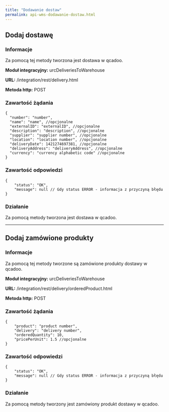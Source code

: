 ```yaml
---
title: "Dodawanie dostaw"
permalink: api-wms-dodawanie-dostaw.html
---
```


## Dodaj dostawę

### Informacje

Za pomocą tej metody tworzona jest dostawa w qcadoo.

  **Moduł integracyjny:** urcDeliveriesToWarehouse

  **URL:** /integration/rest/delivery.html

  **Metoda http:** POST

### Zawartość żądania
~~~~~~~~
{
  "number": "number",
  "name": "name", //opcjonalne
  "externalID": "externalID", //opcjonalne
  "description": "description", //opcjonalne
  "supplier": "supplier number", //opcjonalne
  "location": "location number", //opcjonalne
  "deliveryDate": 1421274697381, //opcjonalne
  "deliveryAddress": "deliveryAddress", //opcjonalne
  "currency": "currency alphabetic code" //opcjonalne
}
~~~~~~~~

### Zawartość odpowiedzi
~~~~~~~~
{
    "status": "OK",
    "message": null // Gdy status ERROR - informacja z przyczyną błędu
}
~~~~~~~~

### Działanie
Za pomocą metody tworzona jest dostawa w qcadoo.

---

## Dodaj zamówione produkty

### Informacje

Za pomocą tej metody tworzone są zamówione produkty dostawy w qcadoo.

**Moduł integracyjny:** urcDeliveriesToWarehouse

**URL:** /integration/rest/delivery/orderedProduct.html

**Metoda http:** POST

### Zawartość żądania
~~~~~~~~
{
    "product": "product number",
    "delivery": "delivery number",
    "orderedQuantity": 10,
    "pricePerUnit": 1.5 //opcjonalne
}
~~~~~~~~

### Zawartość odpowiedzi
~~~~~~~~
{
    "status": "OK",
    "message": null // Gdy status ERROR - informacja z przyczyną błędu
}
~~~~~~~~

### Działanie
Za pomocą metody tworzony jest zamówiony produkt dostawy w qcadoo.